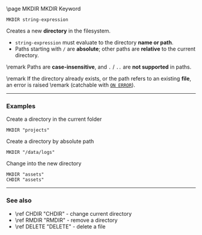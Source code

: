 \page MKDIR MKDIR Keyword
```basic
MKDIR string-expression
```

Creates a new **directory** in the filesystem.

- `string-expression` must evaluate to the directory **name or path**.
- Paths starting with `/` are **absolute**; other paths are **relative** to the current directory.


\remark Paths are **case-insensitive**, and `.` / `..` are **not supported** in paths.


\remark If the directory already exists, or the path refers to an existing **file**, an error is raised
\remark (catchable with [`ON ERROR`](https://github.com/brainboxdotcc/retro-rocket/wiki/ONERROR)).

---

### Examples

Create a directory in the current folder
```basic
MKDIR "projects"
```

Create a directory by absolute path
```basic
MKDIR "/data/logs"
```

Change into the new directory
```basic
MKDIR "assets"
CHDIR "assets"
```

---

### See also
- \ref CHDIR "CHDIR" - change current directory
- \ref RMDIR "RMDIR" - remove a directory
- \ref DELETE "DELETE" - delete a file
